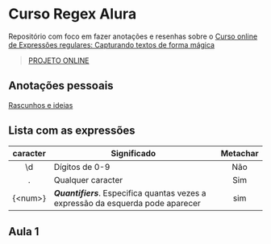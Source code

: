# Curso Regex Alura

Repositório com foco em fazer anotações e resenhas sobre o [Curso online de Expressões regulares: Capturando textos de forma mágica](https://www.alura.com.br/curso-online-expressoes-regulares)

> [PROJETO ONLINE](https://studentraul.github.io/regex/)

## Anotações pessoais
[Rascunhos e ideias](aulas/anotacoes.md)

## Lista com as expressões

| caracter | Significado | Metachar |
| :---: | --- | :---: | 
| \d | Dígitos de 0-9 | Não |
| . | Qualquer caracter | Sim |
| {\<num\>} | _**Quantifiers**_. Especifica quantas vezes a expressão da esquerda pode aparecer | sim |

## Aula 1


